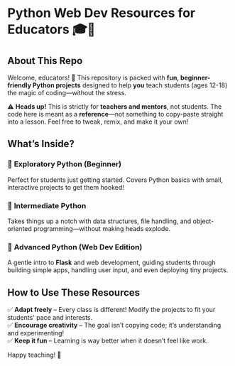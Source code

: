 # **Python Web Dev Resources for Educators** 🎓🚀  

## **About This Repo**  
Welcome, educators! 👋 This repository is packed with **fun, beginner-friendly Python projects** designed to help **you** teach students (ages 12-18) the magic of coding—without the stress.  

⚠️ **Heads up!** This is strictly for **teachers and mentors**, not students. The code here is meant as a **reference**—not something to copy-paste straight into a lesson. Feel free to tweak, remix, and make it your own!  

## **What’s Inside?**  

### 🔹 **Exploratory Python (Beginner)**  
Perfect for students just getting started. Covers Python basics with small, interactive projects to get them hooked!  

### 🔹 **Intermediate Python**  
Takes things up a notch with data structures, file handling, and object-oriented programming—without making heads explode.  

### 🔹 **Advanced Python (Web Dev Edition)**  
A gentle intro to **Flask** and web development, guiding students through building simple apps, handling user input, and even deploying tiny projects.  

## **How to Use These Resources**  
✅ **Adapt freely** – Every class is different! Modify the projects to fit your students' pace and interests.  
✅ **Encourage creativity** – The goal isn’t copying code; it’s understanding and experimenting!  
✅ **Keep it fun** – Learning is way better when it doesn’t feel like work.  

Happy teaching! 🎉